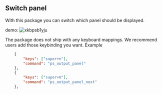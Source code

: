 ## Switch panel
With this package you can switch which panel should be displayed. 

demo:
![xkbpsb1yju](https://user-images.githubusercontent.com/3492040/34440569-3c7651c4-ecb6-11e7-9396-8fea6a1db2b6.gif)


The package does not ship with any keyboard mappings. We recommend users add those keybinding you want. Example

```json
    {
        "keys": ["super+n"],
        "command": "ps_output_panel"
    },
    {
        "keys": ["super+m"],
        "command": "ps_output_panel_next"
    },
```
